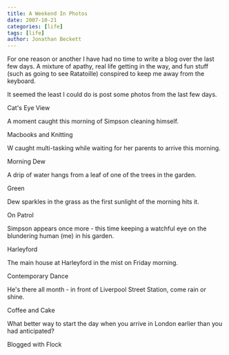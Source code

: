 ```yaml
---
title: A Weekend In Photos
date: 2007-10-21
categories: [life]
tags: [life]
author: Jonathan Beckett
---
```


For one reason or another I have had no time to write a blog over the last few days. A mixture of apathy, real life getting in the way, and fun stuff (such as going to see Ratatoille) conspired to keep me away from the keyboard.

It seemed the least I could do is post some photos from the last few days.

Cat's Eye View

A moment caught this morning of Simpson cleaning himself.

Macbooks and Knitting

W caught multi-tasking while waiting for her parents to arrive this morning.

Morning Dew

A drip of water hangs from a leaf of one of the trees in the garden.

Green

Dew sparkles in the grass as the first sunlight of the morning hits it.

On Patrol

Simpson appears once more - this time keeping a watchful eye on the blundering human (me) in his garden.

Harleyford

The main house at Harleyford in the mist on Friday morning.

Contemporary Dance

He's there all month - in front of Liverpool Street Station, come rain or shine.

Coffee and Cake

What better way to start the day when you arrive in London earlier than you had anticipated?

Blogged with Flock